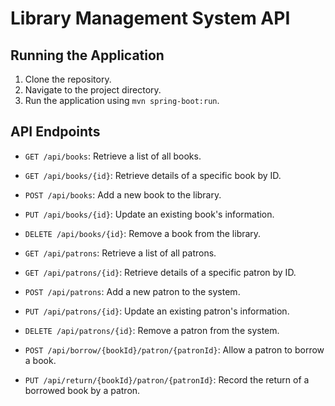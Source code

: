 # Library Management System API

## Running the Application

1. Clone the repository.
2. Navigate to the project directory.
3. Run the application using `mvn spring-boot:run`.

## API Endpoints

- `GET /api/books`: Retrieve a list of all books.
- `GET /api/books/{id}`: Retrieve details of a specific book by ID.
- `POST /api/books`: Add a new book to the library.
- `PUT /api/books/{id}`: Update an existing book's information.
- `DELETE /api/books/{id}`: Remove a book from the library.

- `GET /api/patrons`: Retrieve a list of all patrons.
- `GET /api/patrons/{id}`: Retrieve details of a specific patron by ID.
- `POST /api/patrons`: Add a new patron to the system.
- `PUT /api/patrons/{id}`: Update an existing patron's information.
- `DELETE /api/patrons/{id}`: Remove a patron from the system.

- `POST /api/borrow/{bookId}/patron/{patronId}`: Allow a patron to borrow a book.
- `PUT /api/return/{bookId}/patron/{patronId}`: Record the return of a borrowed book by a patron.
